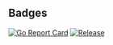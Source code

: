 ## Badges

[![Go Report Card](https://goreportcard.com/badge/github.com/lemwill/goCnc)](https://goreportcard.com/report/github.com/lemwill/goCnc) [![Release](https://img.shields.io/github/release/golang-standards/project-layout.svg?style=flat-square)](https://github.com/golang-standards/project-layout/releases/latest)
